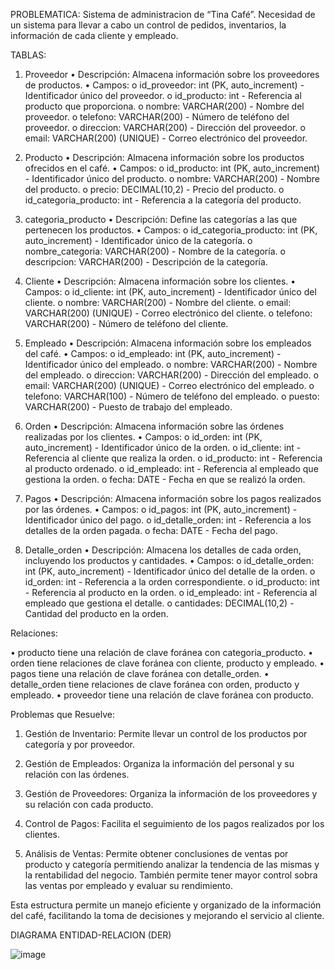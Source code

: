 PROBLEMATICA:
Sistema de administracion de “Tina Café”. 
Necesidad de  un sistema para llevar a cabo un control de pedidos, inventarios, la información de cada cliente y empleado.

TABLAS:
1) Proveedor
•	Descripción: Almacena información sobre los proveedores de productos.
•	Campos:
o	id_proveedor: int (PK, auto_increment) - Identificador único del proveedor.
o	id_producto: int - Referencia al producto que proporciona.
o	nombre: VARCHAR(200) - Nombre del proveedor.
o	telefono: VARCHAR(200) - Número de teléfono del proveedor.
o	direccion: VARCHAR(200) - Dirección del proveedor.
o	email: VARCHAR(200) (UNIQUE) - Correo electrónico del proveedor.

2) Producto
•	Descripción: Almacena información sobre los productos ofrecidos en el café.
•	Campos:
o	id_producto: int (PK, auto_increment) - Identificador único del producto.
o	nombre: VARCHAR(200) - Nombre del producto.
o	precio: DECIMAL(10,2) - Precio del producto.
o	id_categoria_producto: int - Referencia a la categoría del producto.

3) categoria_producto
•	Descripción: Define las categorías a las que pertenecen los productos.
•	Campos:
o	id_categoria_producto: int (PK, auto_increment) - Identificador único de la categoría.
o	nombre_categoria: VARCHAR(200) - Nombre de la categoría.
o	descripcion: VARCHAR(200) - Descripción de la categoría.

4) Cliente
•	Descripción: Almacena información sobre los clientes.
•	Campos:
o	id_cliente: int (PK, auto_increment) - Identificador único del cliente.
o	nombre: VARCHAR(200) - Nombre del cliente.
o	email: VARCHAR(200) (UNIQUE) - Correo electrónico del cliente.
o	telefono: VARCHAR(200) - Número de teléfono del cliente.


5) Empleado
•	Descripción: Almacena información sobre los empleados del café.
•	Campos:
o	id_empleado: int (PK, auto_increment) - Identificador único del empleado.
o	nombre: VARCHAR(200) - Nombre del empleado.
o	direccion: VARCHAR(200) - Dirección del empleado.
o	email: VARCHAR(200) (UNIQUE) - Correo electrónico del empleado.
o	telefono: VARCHAR(100) - Número de teléfono del empleado.
o	puesto: VARCHAR(200) - Puesto de trabajo del empleado.

6) Orden
•	Descripción: Almacena información sobre las órdenes realizadas por los clientes.
•	Campos:
o	id_orden: int (PK, auto_increment) - Identificador único de la orden.
o	id_cliente: int - Referencia al cliente que realiza la orden.
o	id_producto: int - Referencia al producto ordenado.
o	id_empleado: int - Referencia al empleado que gestiona la orden.
o	fecha: DATE - Fecha en que se realizó la orden.

7) Pagos
•	Descripción: Almacena información sobre los pagos realizados por las órdenes.
•	Campos:
o	id_pagos: int (PK, auto_increment) - Identificador único del pago.
o	id_detalle_orden: int - Referencia a los detalles de la orden pagada.
o	fecha: DATE - Fecha del pago.

8) Detalle_orden
•	Descripción: Almacena los detalles de cada orden, incluyendo los productos y cantidades.
•	Campos:
o	id_detalle_orden: int (PK, auto_increment) - Identificador único del detalle de la orden.
o	id_orden: int - Referencia a la orden correspondiente.
o	id_producto: int - Referencia al producto en la orden.
o	id_empleado: int - Referencia al empleado que gestiona el detalle.
o	cantidades: DECIMAL(10,2) - Cantidad del producto en la orden.

Relaciones:

•	producto tiene una relación de clave foránea con categoria_producto.
•	orden tiene relaciones de clave foránea con cliente, producto y empleado.
•	pagos tiene una relación de clave foránea con detalle_orden.
•	detalle_orden tiene relaciones de clave foránea con orden, producto y empleado.
•	proveedor tiene una relación de clave foránea con producto.

Problemas que Resuelve:
1.	Gestión de Inventario: Permite llevar un control de los productos por categoría y por proveedor.

2.	Gestión de Empleados: Organiza la información del personal y su relación con las órdenes.

3.	Gestión de Proveedores: Organiza la información de los proveedores y su relación con cada producto.

4.	Control de Pagos: Facilita el seguimiento de los pagos realizados por los clientes.

5.	Análisis de Ventas: Permite obtener conclusiones de ventas por producto y categoría permitiendo analizar la tendencia de las mismas y la rentabilidad del negocio. También permite tener mayor control sobra las ventas por empleado y evaluar su rendimiento.

Esta estructura permite un manejo eficiente y organizado de la información del café, facilitando la toma de decisiones y mejorando el servicio al cliente.


DIAGRAMA ENTIDAD-RELACION (DER)

![image](https://github.com/user-attachments/assets/a858b2f7-7f5f-4963-9b14-a7461206a69e)


